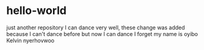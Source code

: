 # hello-world
just another repository
I can dance very well, these change was added because I can't dance before but now I can dance 
I forget my name is oyibo Kelvin nyerhovwoo
